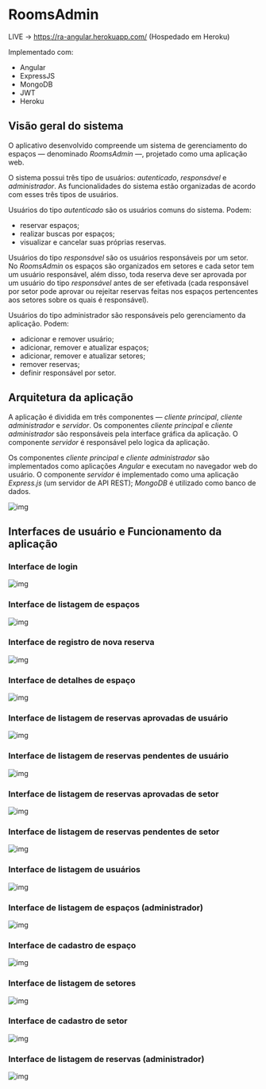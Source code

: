 # RoomsAdmin 

LIVE -> https://ra-angular.herokuapp.com/ (Hospedado em Heroku) 

Implementado com:
- Angular
- ExpressJS
- MongoDB
- JWT
- Heroku

## Visão geral do sistema

O aplicativo desenvolvido compreende um sistema de gerenciamento
do espaços &#x2014; denominado *RoomsAdmin* &#x2014;,
projetado como uma aplicação web.

O sistema possui três tipo de usuários:
*autenticado*, *responsável* e *administrador*.
As funcionalidades do sistema estão organizadas de acordo com
esses três tipos de usuários.

Usuários do tipo *autenticado* são os usuários comuns do sistema.
Podem:

-   reservar espaços;
-   realizar buscas por espaços;
-   visualizar e cancelar suas próprias reservas.

Usuários do tipo *responsável* são os usuários responsáveis
por um setor. No *RoomsAdmin* os espaços são organizados em setores e
cada setor tem um usuário responsável, além disso, toda reserva deve
ser aprovada por um usuário do tipo *responsável* antes de ser efetivada
(cada responsável por setor pode aprovar ou rejeitar
reservas feitas nos espaços pertencentes aos setores sobre os quais
é responsável).

Usuários do tipo administrador são responsáveis
pelo gerenciamento da aplicação. Podem:

-   adicionar e remover usuário;
-   adicionar, remover e atualizar espaços;
-   adicionar, remover e atualizar setores;
-   remover reservas;
-   definir responsável por setor.

## Arquitetura da aplicação

A aplicação é dividida em três componentes &#x2014; *cliente principal*,
*cliente administrador* e *servidor*.
Os componentes *cliente principal* e *cliente administrador* são
responsáveis pela interface gráfica da aplicação. O componente
*servidor* é responsável pelo logica da aplicação.

Os componentes *cliente principal* e *cliente administrador* são
implementados como aplicações *Angular* e executam no navegador
web do usuário.
O componente *servidor* é implementado como uma aplicação *Express.js*
(um servidor de API REST);
*MongoDB* é utilizado como banco de dados.

![img](https://github.com/davideas000/images/blob/master/architecture2.svg)

## Interfaces de usuário e Funcionamento da aplicação

### Interface de login

![img](https://github.com/davideas000/images/blob/master/login_page.png "Interface de login")

### Interface de listagem de espaços

![img](https://github.com/davideas000/images/blob/master/rooms_page.png "Interface de listagem de espaços")


### Interface de registro de nova reserva

![img](https://github.com/davideas000/images/blob/master/new_reservation_page.png "Interface de criação de uma nova reserva")

### Interface de detalhes de espaço

![img](https://github.com/davideas000/images/blob/master/room_details_page.png "Interface de detalhes de um espaço")


### Interface de listagem de reservas aprovadas de usuário

![img](https://github.com/davideas000/images/blob/master/my_approved_reservations_page.png "Interface de listagem reservas aprovadas de usuário")


### Interface de listagem de reservas pendentes de usuário

![img](https://github.com/davideas000/images/blob/master/my_pending_reservations_page.png "Interface de listagem de reservas pendentes de usuário")


### Interface de listagem de reservas aprovadas de setor

![img](https://github.com/davideas000/images/blob/master/department_approved_reservations_page.png "Interface de listagem de reservas aprovadas de setor")

### Interface de listagem de reservas pendentes de setor

![img](https://github.com/davideas000/images/blob/master/department_pending_reservations_page.png "Interface de listagem de reservas pendentes de setor")

### Interface de listagem de usuários

![img](https://github.com/davideas000/images/blob/master/admin_users_page.png "Interface de listagem de usuários")

### Interface de listagem de espaços (administrador)

![img](https://github.com/davideas000/images/blob/master/admin_rooms_page.png "Interface de listagem de espaços (administrador)")

### Interface de cadastro de espaço

![img](https://github.com/davideas000/images/blob/master/admin_add_room_page2.png "Interface de cadastro de espaço")

### Interface de listagem de setores

![img](https://github.com/davideas000/images/blob/master/admin_departments_page.png "Interface de listagem de setores")

### Interface de cadastro de setor

![img](https://github.com/davideas000/images/blob/master/admin_new_department_page.png "Interface de adição de novo setor")

### Interface de listagem de reservas (administrador)

![img](https://github.com/davideas000/images/blob/master/admin_reservations_page.png "Interface de listagem de reservas (administrador)")
